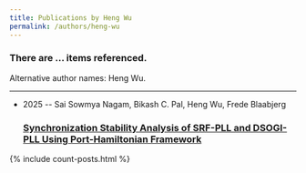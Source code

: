 ```yaml
---
title: Publications by Heng Wu
permalink: /authors/heng-wu
---
```


<h3 id="number-posts">There are ... items referenced.</h3>
<p id='info-authors'>Alternative author names: Heng Wu.</p>
<hr />
<ul class="post-list">
<li><span class='post-meta'>2025 -- Sai Sowmya Nagam, Bikash C. Pal, Heng Wu, Frede Blaabjerg</span><h3><a class='post-link' href="{{ site.baseurl }}/synchronization-stability-analysis-of-srf-pll-and-dsogi-pll-using-port-hamiltonian-framework">Synchronization Stability Analysis of SRF-PLL and DSOGI-PLL Using Port-Hamiltonian Framework</a></h3></li>

</ul>
{% include count-posts.html %}
